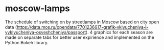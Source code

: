 # moscow-lamps
The schedule of switching on by streetlamps in Moscow based on city open data (https://data.mos.ru/opendata/7701236617-grafik-vklyucheniya-i-vyklyucheniya-osveshcheniya/passport). 4 graphics for each season are made on separate tabs for better user expirience and implemented on the Python Bokeh library.
